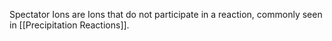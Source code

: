 Spectator Ions are Ions that do not participate in a reaction, commonly seen in [[Precipitation Reactions]].